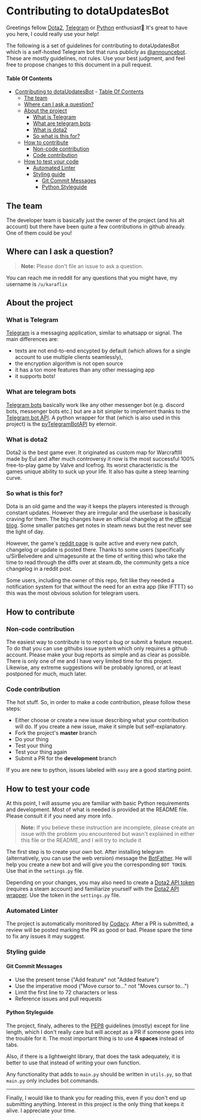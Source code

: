# Contributing to dotaUpdatesBot

Greetings fellow [Dota2](http://store.steampowered.com/app/570/Dota_2/), [Telegram](https://telegram.org/) or [Python](https://www.python.org/) enthusiast:tada:
It's great to have you here, I could really use your help!

The following is a set of guidelines for contributing to dotaUpdatesBot which is a self-hosted Telegram bot that runs publicly as [@announcebot](http://telegram.me/announcebot). These are mostly guidelines, not rules. Use your best judgment, and feel free to propose changes to this document in a pull request.

#### Table Of Contents

- [Contributing to dotaUpdatesBot](#contributing-to-dotaupdatesbot)
      - [Table Of Contents](#table-of-contents)
  * [The team](#the-team)
  * [Where can I ask a question?](#where-can-i-ask-a-question-)
  * [About the project](#about-the-project)
    + [What is Telegram](#what-is-telegram)
    + [What are telegram bots](#what-are-telegram-bots)
    + [What is dota2](#what-is-dota2)
    + [So what is this for?](#so-what-is-this-for-)
  * [How to contribute](#how-to-contribute)
    + [Non-code contribution](#non-code-contribution)
    + [Code contribution](#code-contribution)
  * [How to test your code](#how-to-test-your-code)
    + [Automated Linter](#automated-linter)
    + [Styling guide](#styling-guide)
      - [Git Commit Messages](#git-commit-messages)
      - [Python Styleguide](#python-styleguide)

## The team

The developer team is basically just the owner of the project (and his alt account) but there have been quite a few contributions in github already. One of them could be you!

## Where can I ask a question?

> **Note:** Please don't file an issue to ask a question.

You can reach me in reddit for any questions that you might have, my username is `/u/karaflix`

## About the project

### What is Telegram

[Telegram](https://telegram.org/) is a messaging application, similar to whatsapp or signal. The main differences are:
* texts are not end-to-end encypted by default (which allows for a single account to use multiple clients seamlessly),  
* the encryption algorithm is not open source
* it has a ton more features than any other messaging app
* it supports bots!

### What are telegram bots

[Telegram bots](https://core.telegram.org/bots) basically work like any other messenger bot (e.g. discord bots, messenger bots etc.) but are a bit simpler to implement thanks to the [Telegram bot API](https://core.telegram.org/bots/api). A python wrapper for that (which is also used in this project) is the [pyTelegramBotAPI](https://github.com/eternnoir/pyTelegramBotAPI/) by eternoir.

### What is dota2

Dota2 is the best game ever. It originated as custom map for WarcraftIII made by Eul and after much controversy it now is the most successful 100% free-to-play game by Valve and Icefrog. Its worst characteristic is the games unique ability to suck up your life. It also has quite a steep learning curve.

### So what is this for?

Dota is an old game and the way it keeps the players interested is through constant updates. However they are irregular and the userbase is basically craving for them. The big changes have an official changelog at the [official blog](blog.dota2.com). Some smaller patches get notes in steam news but the rest never see the light of day. 

However, the game's [reddit page](https://www.reddit.com/r/DotA2/) is quite active and every new patch, changelog or update is posted there. Thanks to some users (specifically u/SirBelvedere and u/magesunite at the time of writing this) who take the time to read through the diffs over at steam.db, the community gets a nice changelog in a reddit post. 

Some users, including the owner of this repo, felt like they needed a notification system for that without the need for an extra app (like IFTTT) so this was the most obvious solution for telegram users.

## How to contribute

### Non-code contribution

The easiest way to contribute is to report a bug or submit a feature request. To do that you can use githubs issue system which only requires a github account.
Please make your bug reports as simple and as clear as possible. There is only one of me and I have very limited time for this project. 
Likewise, any extreme suggestions will be probably ignored, or at least postponed for much, much later.

### Code contribution

The hot stuff. So, in order to make a code contribution, please follow these steps:
* Either choose or create a new issue describing what your contribution will do. If you create a new issue, make it simple but self-explanatory. 
* Fork the project's **master** branch
* Do your thing
* Test your thing
* Test your thing again
* Submit a PR for the **development** branch

If you are new to python, issues labeled with `easy` are a good starting point.

## How to test your code

At this point, I will assume you are familiar with basic Python requirements and development. Most of what is needed is provided at the README file. Please consult it if you need any more info.

> **Note:** If you believe these instruction are incomplete, please create an issue with the problem you encountered but wasn't explained in either this file or the README, and I will try to include it

The first step is to create your own bot. After installing telegram (alternatively, you can use the web version) message the [BotFather](@BotFather). He will help you create a new bot and will give you the corresponding `BOT TOKEN`. Use that in the 
`settings.py` file. 

Depending on your changes, you may also need to create a [Dota2 API token](http://steamcommunity.com/dev/apikey) (requires a steam account) and familiarize yourself with the [Dota2 API wrapper](https://dota2api.readthedocs.io/en/latest/). Use the token in the `settings.py` file.

### Automated Linter

The project is automatically monitored by [Codacy](https://www.codacy.com/app/zachkont/dotaUpdatesBot/dashboard). After a PR is submitted, a review will be posted marking the PR as good or bad. Please spare the time to fix any issues it may suggest.

### Styling guide

#### Git Commit Messages

* Use the present tense ("Add feature" not "Added feature")
* Use the imperative mood ("Move cursor to..." not "Moves cursor to...")
* Limit the first line to 72 characters or less
* Reference issues and pull requests

#### Python Styleguide

The project, finaly, adheres to the [PEP8](https://www.python.org/dev/peps/pep-0008/) guidelines (mostly) except for line length, which I don't really care but will accept as a PR if someone goes into the trouble for it. The most important thing is to use **4 spaces** instead of tabs.

Also, if there is a lightweight library, that does the task adequately, it is better to use that instead of writing your own function.

Any functionality that adds to `main.py` should be written in `utils.py`, so that `main.py` only includes bot commands.

---

Finally, I would like to thank you for reading this, even if you don't end up submitting anything. Interest in this project is the only thing that keeps it alive. I appreciate your time.


